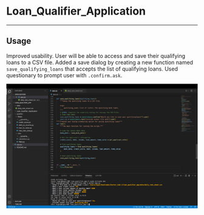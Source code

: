 # Loan_Qualifier_Application

---
## Usage

Improved usability. User will be able to access and save their qualifying loans to a CSV file.
Added a save dialog by creating a new function named `save_qualifying_loans` that accepts the list of qualifying loans. Used questionary to prompt user with `.confirm.ask`.

![ScreenShot](screenshot_Loan_qualifier_app.PNG)
